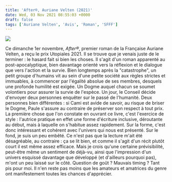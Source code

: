 ```yaml
---
title: 'After®, Auriane Velten (2021)'
date: Wed, 03 Nov 2021 08:55:03 +0000
draft: false
tags: ['Auriane Velten', 'Avis', 'Roman', 'SFFF']
---
```


![](https://carnetslunaires.wordpress.com/wp-content/uploads/2021/10/after-r.jpg?w=315)

Ce dimanche 1er novembre, _After®_, premier roman de la Française Auriane Velten, a reçu le prix Utopiales 2021. Il se trouve que je venais juste de le terminer : le hasard fait si bien les choses. Il s'agit d'un roman apparenté au post-apocalyptique, bien davantage orienté vers la réflexion et le dialogue que vers l'action et la survie. Bien longtemps après la "catastrophe", un petit groupe d'humains vit au sein d'une petite société aux règles strictes et immuables, à commencer par l'égalité absolue de ses membres, desquels une profonde humilité est exigée. Un Dogme auquel chacun se soumet volontiers pour assurer la survie de l'espèce. Un jour, le Conseil décide d'envoyer deux personnes enquêter sur le passé de l'humanité. Deux personnes bien différentes : si Cami est avide de savoir, au risque de briser le Dogme, Paule s'assure au contraire de préserver son respect à tout prix. La première chose que l'on constate en ouvrant ce livre, c'est l'exercice de style : l'autrice pratique en effet une forme d'écriture inclusive, déroutante au début, mais à laquelle on s'habitue assez rapidement. Sur la forme, c'est donc intéressant et cohérent avec l'univers qui nous est présenté. Sur le fond, je suis un peu embêté. Ce n'est pas que la lecture m'ait été désagréable, au contraire : ça se lit bien, et comme il s'agit d'un récit plutôt court il est même assez efficace. Mais je crois qu'une certaine prévisibilité, peut-être même un sentiment de déjà-vu, ainsi que l'impression d'un univers esquissé davantage que développé (et d'ailleurs pourquoi pas), m'ont un peu laissé sur le côté. Question de goût ? Mauvais timing ? Tant pis pour moi. Il n'en reste pas moins que les amateurs et amatrices du genre ont manifestement toutes les chances d'apprécier.